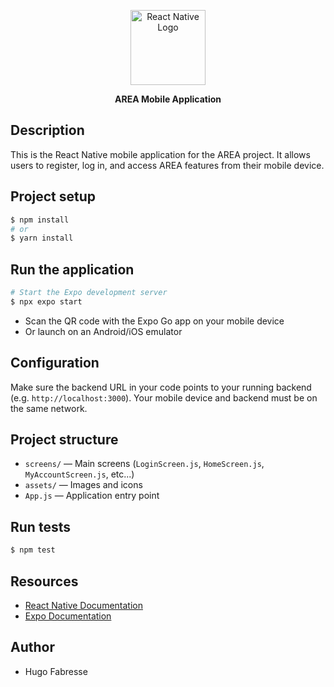 <p align="center">
  <img src="https://reactnative.dev/img/header_logo.svg" width="120" alt="React Native Logo" />
</p>

<p align="center">
  <b>AREA Mobile Application</b>
</p>

## Description

This is the React Native mobile application for the AREA project.
It allows users to register, log in, and access AREA features from their mobile device.

## Project setup

```bash
$ npm install
# or
$ yarn install
```

## Run the application

```bash
# Start the Expo development server
$ npx expo start
```

- Scan the QR code with the Expo Go app on your mobile device
- Or launch on an Android/iOS emulator

## Configuration

Make sure the backend URL in your code points to your running backend (e.g. `http://localhost:3000`).
Your mobile device and backend must be on the same network.

## Project structure

- `screens/` — Main screens (`LoginScreen.js`, `HomeScreen.js`, `MyAccountScreen.js`, etc...)
- `assets/` — Images and icons
- `App.js` — Application entry point

## Run tests

```bash
$ npm test
```

## Resources

- [React Native Documentation](https://reactnative.dev/docs/getting-started)
- [Expo Documentation](https://docs.expo.dev/)

## Author

- Hugo Fabresse


